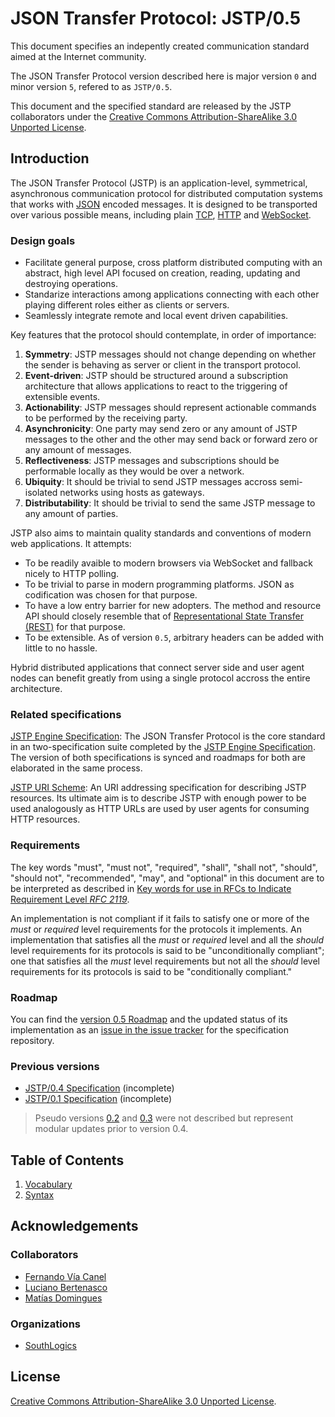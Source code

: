 JSON Transfer Protocol: JSTP/0.5
================================

This document specifies an indepently created communication standard aimed at the Internet community. 

The JSON Transfer Protocol version described here is major version `0` and minor version `5`, refered to as `JSTP/0.5`.

This document and the specified standard are released by the JSTP collaborators under the [Creative Commons Attribution-ShareAlike 3.0 Unported License](http://creativecommons.org/licenses/by-sa/3.0/deed).

Introduction
------------

The JSON Transfer Protocol (JSTP) is an application-level, symmetrical, asynchronous communication protocol for distributed computation systems that works with [JSON](http://www.json.org/) encoded messages. It is designed to be transported over various possible means, including plain [TCP](http://www.ietf.org/rfc/rfc793.txt), [HTTP](http://www.w3.org/Protocols/rfc2616/rfc2616.html) and [WebSocket](http://tools.ietf.org/html/rfc6455).

### Design goals

- Facilitate general purpose, cross platform distributed computing with an abstract, high level API focused on creation, reading, updating and destroying operations.
- Standarize interactions among applications connecting with each other playing different roles either as clients or servers.
- Seamlessly integrate remote and local event driven capabilities.

Key features that the protocol should contemplate, in order of importance:

1. **Symmetry**: JSTP messages should not change depending on whether the sender is behaving as server or client in the transport protocol. 
2. **Event-driven**: JSTP should be structured around a subscription architecture that allows applications to react to the triggering of extensible events.
3. **Actionability**: JSTP messages should represent actionable commands to be performed by the receiving party.
4. **Asynchronicity**: One party may send zero or any amount of JSTP messages to the other and the other may send back or forward zero or any amount of messages.
5. **Reflectiveness**: JSTP messages and subscriptions should be performable locally as they would be over a network.
6. **Ubiquity**: It should be trivial to send JSTP messages accross semi-isolated networks using hosts as gateways.
7. **Distributability**: It should be trivial to send the same JSTP message to any amount of parties.

JSTP also aims to maintain quality standards and conventions of modern web applications. It attempts:

- To be readily avaible to modern browsers via WebSocket and fallback nicely to HTTP polling.
- To be trivial to parse in modern programming platforms. JSON as codification was chosen for that purpose.
- To have a low entry barrier for new adopters. The method and resource API should closely resemble that of [Representational State Transfer (REST)](https://en.wikipedia.org/wiki/Representational_state_transfer) for that purpose.
- To be extensible. As of version `0.5`, arbitrary headers can be added with little to no hassle.

Hybrid distributed applications that connect server side and user agent nodes can benefit greatly from using a single protocol accross the entire architecture.

### Related specifications

[JSTP Engine Specification](https://github.com/jstp/jstp-engine): The JSON Transfer Protocol is the core standard in an two-specification suite completed by the [JSTP Engine Specification](https://github.com/jstp/jstp-engine). The version of both specifications is synced and roadmaps for both are elaborated in the same process.

[JSTP URI Scheme](https://github.com/jstp/jstp-uri): An URI addressing specification for describing JSTP resources. Its ultimate aim is to describe JSTP with enough power to be used analogously as HTTP URLs are used by user agents for consuming HTTP resources.

### Requirements

The key words "must", "must not", "required", "shall", "shall not", "should", "should not", "recommended", "may", and "optional" in this document are to be interpreted as described in [Key words for use in RFCs to Indicate Requirement Level _RFC 2119_](http://www.ietf.org/rfc/rfc2119.txt).

An implementation is not compliant if it fails to satisfy one or more of the _must_ or _required_ level requirements for the protocols it implements. An implementation that satisfies all the _must_ or _required_ level and all the _should_ level requirements for its protocols is said to be "unconditionally compliant"; one that satisfies all the _must_ level requirements but not all the _should_ level requirements for its protocols is said to be "conditionally compliant."

### Roadmap

You can find the [version 0.5 Roadmap](https://github.com/southlogics/jstp-rfc/issues/17) and the updated status of its implementation as an [issue in the issue tracker](https://github.com/southlogics/jstp-rfc/issues/17) for the specification repository.

### Previous versions

- [JSTP/0.4 Specification](../0.4/index.md) (incomplete)
- [JSTP/0.1 Specification](../0.1/index.md) (incomplete)

> Pseudo versions [0.2](version/pseudo0.2.md) and [0.3](version/pseudo0.3.md) were not described but represent modular updates prior to version 0.4.

Table of Contents
-----------------

1. [Vocabulary](vocabulary.md)
2. [Syntax](syntax/index.md)


Acknowledgements
----------------

### Collaborators

- [Fernando Vía Canel](https://github.com/xaviervia)
- [Luciano Bertenasco](https://github.com/lbertenasco)
- [Matías Domingues](https://github.com/mannias)

### Organizations

- [SouthLogics](http://southlogics.com)

License
-------

[Creative Commons Attribution-ShareAlike 3.0 Unported License](http://creativecommons.org/licenses/by-sa/3.0/legalcode).
    
